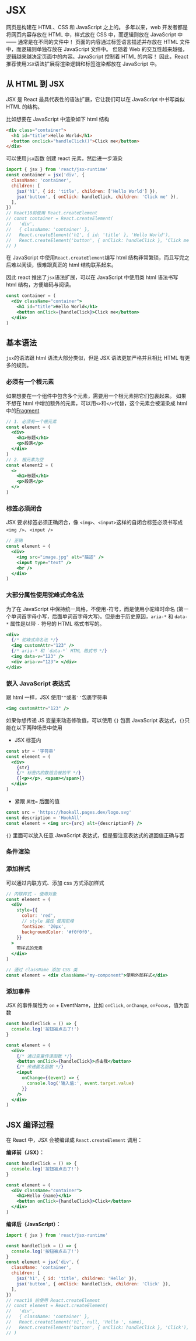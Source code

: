 # JSX

网页是构建在 HTML、CSS 和 JavaScript 之上的。
多年以来，web 开发者都是将网页内容存放在 HTML 中，样式放在 CSS 中，而逻辑则放在 JavaScript 中 —— 通常是在不同的文件中！
页面的内容通过标签语言描述并存放在 HTML 文件中，而逻辑则单独存放在 JavaScript 文件中。
但随着 Web 的交互性越来越强，逻辑越来越决定页面中的内容。JavaScript 控制着 HTML 的内容！
因此，React 推荐使用`JSX`语法扩展将渲染逻辑和标签渲染都放在 JavaScript 中。

## 从 HTML 到 JSX

JSX 是 React 最具代表性的语法扩展，它让我们可以在 JavaScript 中书写类似 HTML 的结构。

比如想要在 JavaScript 中渲染如下 html 结构

```html
<div class="container">
  <h1 id="title">Hello World</h1>
  <button onclick="handleClick()">Click me</button>
</div>
```

可以使用`jsx`函数 创建 react 元素，然后进一步渲染

```javascript
import { jsx } from 'react/jsx-runtime'
const container = jsx('div', {
  className: 'container',
  children: [
    jsx('h1', { id: 'title', children: ['Hello World'] }),
    jsx('button', { onClick: handleClick, children: 'Click me' }),
  ],
})
// React18前使用 React.createElement
// const container = React.createElement(
//   'div',
//   { className: 'container' },
//   React.createElement('h1', { id: 'title' }, 'Hello World'),
//   React.createElement('button', { onClick: handleClick }, 'Click me'),
// )
```

在 JavaScript 中使用`React.createElement`编写 html 结构非常繁琐，而且写完之后难以阅读，很难跟真正的 html 结构联系起来。

因此 react 推出了`jsx`语法扩展，可以在 JavaScript 中使用类 html 语法书写 html 结构，方便编码与阅读。

```jsx
const container = (
  <div className="container">
    <h1 id="title">Hello World</h1>
    <button onClick={handleClick}>Click me</button>
  </div>
)
```

## 基本语法

`jsx`的语法跟 html 语法大部分类似，但是 JSX 语法更加严格并且相比 HTML 有更多的规则。

### 必须有一个根元素

如果想要在一个组件中包含多个元素，需要用一个根元素把它们包裹起来。
如果不想在 html 中增加额外的元素，可以用`<>`和`</>`代替，这个元素会被渲染成 html 中的[Fragment](https://zh-hans.react.dev/reference/react/Fragment)

```jsx
// 1. 必须有一个根元素
const element = (
  <div>
    <h1>标题</h1>
    <p>段落</p>
  </div>
)
// 2. 根元素为空
const element2 = (
  <>
    <h1>标题</h1>
    <p>段落</p>
  </>
)
```

### 标签必须闭合

JSX 要求标签必须正确闭合，像 `<img>`、`<input>`这样的自闭合标签必须书写成 `<img />`、`<input />`

```jsx
// 正确
const element = (
  <div>
    <img src="image.jpg" alt="描述" />
    <input type="text" />
    <br />
  </div>
)
```

### 大部分属性使用驼峰式命名法

为了在 JavaScript 中保持统一风格，不使用`-`符号，而是使用小驼峰时命名 (第一个单词首字母小写，后面单词首字母大写)。但是由于历史原因，`aria-*` 和 `data-*` 属性是以带 `-` 符号的 HTML 格式书写的。

```jsx
<div>
  {/* 驼峰式命名法 */}
  <img customAttr="123" />
  {/* aria-* 和 `data-*` HTML 格式书 */}
  <img data-v="123" />
  <div aria-v="123"> </div>
</div>
```

### 嵌入 JavaScript 表达式

跟 html 一样，JSX 使用`""`或者`''`包裹字符串

```jsx
<img customAttr="123" />
```

如果你想传递 JS 变量来动态修改值，可以使用 `{}` 包裹 JavaScript 表达式，`{}`只能在以下两种场景中使用

- JSX 标签内

```jsx
const str = '字符串'
const element = (
  <div>
    {str}
    {/* 标签内的数组会被拍平 */}
    {[<p></p>, <span></span>]}
  </div>
)
```

- 紧跟 `属性=` 后面的值

```jsx
const src = 'https://hookall.pages.dev/logo.svg'
const description = 'HookAll'
const element = <img src={src} alt={descriptionF} />
```

`{}` 里面可以放入任意 JavaScript 表达式，但是要注意表达式的返回值正确与否

### 条件渲染

### 添加样式

可以通过内联方式、添加 css 方式添加样式

```jsx
// 内联样式 - 使用对象
const element = (
  <div
    style={{
      color: 'red',
      // style 属性 使用驼峰
      fontSize: '20px',
      backgroundColor: '#f0f0f0',
    }}
  >
    带样式的元素
  </div>
)

// 通过 className 添加 CSS 类
const element = <div className="my-component">使用外部样式</div>
```

### 添加事件

JSX 的事件属性为 `on` + EventName，比如 `onClick`, `onChange`, `onFocus`，值为函数

```jsx
const handleClick = () => {
  console.log('按钮被点击了!')
}

const element = (
  <div>
    {/* 通过变量传递函数 */}
    <button onClick={handleClick}>点击我</button>
    {/* 传递匿名函数 */}
    <input
      onChange={(event) => {
        console.log('输入值:', event.target.value)
      }}
    />
  </div>
)
```

## JSX 编译过程

在 React 中，JSX 会被编译成 `React.createElement` 调用：

**编译前（JSX）：**

```jsx
const handleClick = () => {
  console.log('按钮被点击了!')
}

const element = (
  <div className="container">
    <h1>Hello {name}</h1>
    <button onClick={handleClick}>Click</button>
  </div>
)
```

**编译后（JavaScript）：**

```javascript
import { jsx } from 'react/jsx-runtime'

const handleClick = () => {
  console.log('按钮被点击了!')
}
const element = jsx('div', {
  className: 'container',
  children: [
    jsx('h1', { id: 'title', children: 'Hello' }),
    jsx('button', { onClick: handleClick, children: 'Click' }),
  ],
})
// react18 前使用 React.createElement
// const element = React.createElement(
//   'div',
//   { className: 'container' },
//   React.createElement('h1', null, 'Hello ', name),
//   React.createElement('button', { onClick: handleClick }, 'Click'),
// )
```
